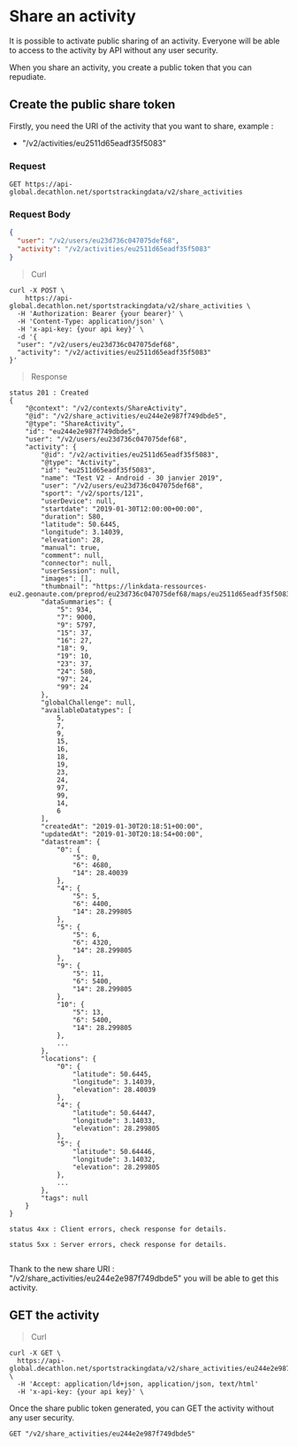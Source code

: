 # Share an activity

It is possible to activate public sharing of an activity.
Everyone will be able to access to the activity by API without any user security.

When you share an activity, you create a public token that you can repudiate.


## Create the public share token

Firstly, you need the URI of the activity that you want to share, example :

* "/v2/activities/eu2511d65eadf35f5083"


### Request

`GET https://api-global.decathlon.net/sportstrackingdata/v2/share_activities`
 

### Request Body

```json
{
  "user": "/v2/users/eu23d736c047075def68",
  "activity": "/v2/activities/eu2511d65eadf35f5083"
}
```


> Curl


```shell
curl -X POST \
    https://api-global.decathlon.net/sportstrackingdata/v2/share_activities \
  -H 'Authorization: Bearer {your bearer}' \
  -H 'Content-Type: application/json' \
  -H 'x-api-key: {your api key}' \
  -d '{
  "user": "/v2/users/eu23d736c047075def68",
  "activity": "/v2/activities/eu2511d65eadf35f5083"
}' 
```




> Response

```
status 201 : Created
{
    "@context": "/v2/contexts/ShareActivity",
    "@id": "/v2/share_activities/eu244e2e987f749dbde5",
    "@type": "ShareActivity",
    "id": "eu244e2e987f749dbde5",
    "user": "/v2/users/eu23d736c047075def68",
    "activity": {
        "@id": "/v2/activities/eu2511d65eadf35f5083",
        "@type": "Activity",
        "id": "eu2511d65eadf35f5083",
        "name": "Test V2 - Android - 30 janvier 2019",
        "user": "/v2/users/eu23d736c047075def68",
        "sport": "/v2/sports/121",
        "userDevice": null,
        "startdate": "2019-01-30T12:00:00+00:00",
        "duration": 580,
        "latitude": 50.6445,
        "longitude": 3.14039,
        "elevation": 28,
        "manual": true,
        "comment": null,
        "connector": null,
        "userSession": null,
        "images": [],
        "thumbnail": "https://linkdata-ressources-eu2.geonaute.com/preprod/eu23d736c047075def68/maps/eu2511d65eadf35f5083.png",
        "dataSummaries": {
            "5": 934,
            "7": 9000,
            "9": 5797,
            "15": 37,
            "16": 27,
            "18": 9,
            "19": 10,
            "23": 37,
            "24": 580,
            "97": 24,
            "99": 24
        },
        "globalChallenge": null,
        "availableDatatypes": [
            5,
            7,
            9,
            15,
            16,
            18,
            19,
            23,
            24,
            97,
            99,
            14,
            6
        ],
        "createdAt": "2019-01-30T20:18:51+00:00",
        "updatedAt": "2019-01-30T20:18:54+00:00",
        "datastream": {
            "0": {
                "5": 0,
                "6": 4680,
                "14": 28.40039
            },
            "4": {
                "5": 5,
                "6": 4400,
                "14": 28.299805
            },
            "5": {
                "5": 6,
                "6": 4320,
                "14": 28.299805
            },
            "9": {
                "5": 11,
                "6": 5400,
                "14": 28.299805
            },
            "10": {
                "5": 13,
                "6": 5400,
                "14": 28.299805
            },
            ...
        },
        "locations": {
            "0": {
                "latitude": 50.6445,
                "longitude": 3.14039,
                "elevation": 28.40039
            },
            "4": {
                "latitude": 50.64447,
                "longitude": 3.14033,
                "elevation": 28.299805
            },
            "5": {
                "latitude": 50.64446,
                "longitude": 3.14032,
                "elevation": 28.299805
            },
            ...
        },
        "tags": null
    }
}

status 4xx : Client errors, check response for details.

status 5xx : Server errors, check response for details.


```

Thank to the new share URI : "/v2/share_activities/eu244e2e987f749dbde5" you will be able to get this activity.


## GET the activity 

> Curl

```shell
curl -X GET \
  https://api-global.decathlon.net/sportstrackingdata/v2/share_activities/eu244e2e987f749dbde5 \
  -H 'Accept: application/ld+json, application/json, text/html' 
  -H 'x-api-key: {your api key}' \
```

Once the share public token generated, you can GET the activity without any user security.

`GET "/v2/share_activities/eu244e2e987f749dbde5"`



